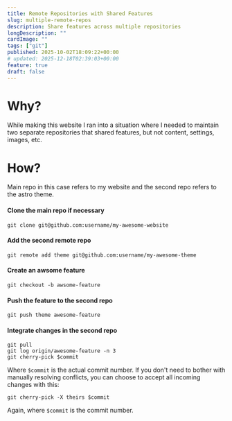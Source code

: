 ```yaml
---
title: Remote Repositories with Shared Features
slug: multiple-remote-repos
description: Share features across multiple repositories
longDescription: ""
cardImage: ""
tags: ["git"]
published: 2025-10-02T18:09:22+00:00
# updated: 2025-12-18T02:39:03+00:00
feature: true
draft: false
---
```



# Why?

While making this website I ran into a situation where I needed to maintain two
separate repositories that shared features, but not content, settings, images, etc.

# How?

Main repo in this case refers to my website and the second repo refers to the
astro theme.

#### Clone the main repo if necessary

```
git clone git@github.com:username/my-awesome-website
```

#### Add the second remote repo

```
git remote add theme git@github.com:username/my-awesome-theme
```

#### Create an awsome feature

```
git checkout -b awsome-feature 
```

#### Push the feature to the second repo

```
git push theme awesome-feature
```

#### Integrate changes in the second repo

```
git pull
git log origin/awesome-feature -n 3
git cherry-pick $commit
```

Where `$commit` is the actual commit number. If you don't need to bother with
manually resolving conflicts, you can choose to accept all incoming changes with
this:

```
git cherry-pick -X theirs $commit
```

Again, where `$commit` is the commit number.
